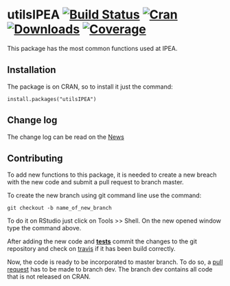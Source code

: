 # utilsIPEA  [![Build Status](https://travis-ci.org/ipea/utilsIPEA.svg?branch=master)](https://travis-ci.org/ipea/utilsIPEA) [![Cran](https://www.r-pkg.org/badges/version/utilsIPEA)](https://www.r-pkg.org/badges/version/utilsIPEA) [![Downloads](https://cranlogs.r-pkg.org/badges/grand-total/utilsIPEA)](https://cranlogs.r-pkg.org/badges/grand-total/utilsIPEA) [![Coverage](https://img.shields.io/codecov/c/github/ipea/utilsIPEA/master.svg)](https://img.shields.io/codecov/c/github/ipea/utilsIPEA/master.svg)


This package has the most common functions used at IPEA.

## Installation

The package is on CRAN, so to install it just the command:

```{r eval=FALSE}
install.packages("utilsIPEA") 
```

## Change log

The change log can be read on the [News](https://github.com/ipea/utilsIPEA/blob/master/NEWS.md)

## Contributing 

To add new functions to this package, it is needed to create a new breach with the new code and submit a 
pull request to branch master. 

To create the new branch using git command line use the command:

```{r eval=FALSE}
git checkout -b name_of_new_branch
```

To do it on RStudio just click on Tools >> Shell. On the new opened window type the command above. 

After adding the new code and [**tests**](http://r-pkgs.had.co.nz/tests.html#test-tests) commit the changes to the git repository and check on [travis](https://travis-ci.org/ipea/utilsIPEA) 
if it has been build correctly. 

Now, the code is ready to be incorporated to master branch. To do so, a [pull request](https://help.github.com/articles/about-pull-requests/) has to be made to branch dev. The branch dev contains all code that is not released on CRAN.  


